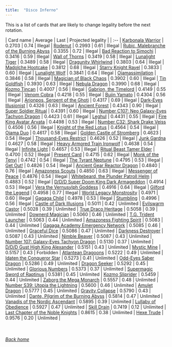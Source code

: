 ```yaml
---
title:  "Disco Inferno"
---
```


This is a list of cards that are likely to change legality before the next rotation.

| Card name | Average | Last | Projected legality |
| :-- |
[Karbonala Warrior](https://db.ygoprodeck.com/card/?search=Karbonala%20Warrior) | 0.2703 | 0.74 | Illegal |
[Rodenut](https://db.ygoprodeck.com/card/?search=Rodenut) | 0.2993 | 0.61 | Illegal |
[Rubic, Malebranche of the Burning Abyss](https://db.ygoprodeck.com/card/?search=Rubic,%20Malebranche%20of%20the%20Burning%20Abyss) | 0.3355 | 0.72 | Illegal |
[Bad Reaction to Simochi](https://db.ygoprodeck.com/card/?search=Bad%20Reaction%20to%20Simochi) | 0.3416 | 0.59 | Illegal |
[Wall of Thorns](https://db.ygoprodeck.com/card/?search=Wall%20of%20Thorns) | 0.3419 | 0.58 | Illegal |
[Lunalight Tiger](https://db.ygoprodeck.com/card/?search=Lunalight%20Tiger) | 0.3489 | 0.58 | Illegal |
[Dragunity Whirlwind](https://db.ygoprodeck.com/card/?search=Dragunity%20Whirlwind) | 0.3803 | 0.64 | Illegal |
[Madolche Hootcake](https://db.ygoprodeck.com/card/?search=Madolche%20Hootcake) | 0.3812 | 0.68 | Illegal |
[Starry Knight Rayel](https://db.ygoprodeck.com/card/?search=Starry%20Knight%20Rayel) | 0.3833 | 0.60 | Illegal |
[Lunalight Wolf](https://db.ygoprodeck.com/card/?search=Lunalight%20Wolf) | 0.3841 | 0.64 | Illegal |
[Ojamassimilation](https://db.ygoprodeck.com/card/?search=Ojamassimilation) | 0.3846 | 0.58 | Illegal |
[Magician of Black Chaos](https://db.ygoprodeck.com/card/?search=Magician%20of%20Black%20Chaos) | 0.3902 | 0.60 | Illegal |
[Tin Goldfish](https://db.ygoprodeck.com/card/?search=Tin%20Goldfish) | 0.3930 | 0.63 | Illegal |
[Nebula Dragon](https://db.ygoprodeck.com/card/?search=Nebula%20Dragon) | 0.3990 | 0.68 | Illegal |
[Kozmo Tincan](https://db.ygoprodeck.com/card/?search=Kozmo%20Tincan) | 0.4007 | 0.56 | Illegal |
[Gabrion, the Timelord](https://db.ygoprodeck.com/card/?search=Gabrion,%20the%20Timelord) | 0.4149 | 0.55 | Illegal |
[Venom Cobra](https://db.ygoprodeck.com/card/?search=Venom%20Cobra) | 0.4218 | 0.55 | Illegal |
[Bujin Yamato](https://db.ygoprodeck.com/card/?search=Bujin%20Yamato) | 0.4304 | 0.56 | Illegal |
[Arionpos, Serpent of the Ghoti](https://db.ygoprodeck.com/card/?search=Arionpos,%20Serpent%20of%20the%20Ghoti) | 0.4317 | 0.69 | Illegal |
[Dark-Eyes Illusionist](https://db.ygoprodeck.com/card/?search=Dark-Eyes%20Illusionist) | 0.4326 | 0.63 | Illegal |
[Ancient Forest](https://db.ygoprodeck.com/card/?search=Ancient%20Forest) | 0.4343 | 0.90 | Illegal |
[Super Soldier Ritual](https://db.ygoprodeck.com/card/?search=Super%20Soldier%20Ritual) | 0.4391 | 0.60 | Illegal |
[Number C107: Neo Galaxy-Eyes Tachyon Dragon](https://db.ygoprodeck.com/card/?search=Number%20C107:%20Neo%20Galaxy-Eyes%20Tachyon%20Dragon) | 0.4423 | 0.61 | Illegal |
[Leghul](https://db.ygoprodeck.com/card/?search=Leghul) | 0.4431 | 0.55 | Illegal |
[Fire King Avatar Arvata](https://db.ygoprodeck.com/card/?search=Fire%20King%20Avatar%20Arvata) | 0.4498 | 0.53 | Illegal |
[Number C32: Shark Drake Veiss](https://db.ygoprodeck.com/card/?search=Number%20C32:%20Shark%20Drake%20Veiss) | 0.4506 | 0.56 | Illegal |
[Knight of the Red Lotus](https://db.ygoprodeck.com/card/?search=Knight%20of%20the%20Red%20Lotus) | 0.4564 | 0.54 | Illegal |
[Ojama Duo](https://db.ygoprodeck.com/card/?search=Ojama%20Duo) | 0.4617 | 0.58 | Illegal |
[Golden Castle of Stromberg](https://db.ygoprodeck.com/card/?search=Golden%20Castle%20of%20Stromberg) | 0.4623 | 0.54 | Illegal |
[Thousand-Eyes Restrict](https://db.ygoprodeck.com/card/?search=Thousand-Eyes%20Restrict) | 0.4626 | 0.52 | Illegal |
[Junk Gardna](https://db.ygoprodeck.com/card/?search=Junk%20Gardna) | 0.4627 | 0.58 | Illegal |
[Heavy Armored Train Ironwolf](https://db.ygoprodeck.com/card/?search=Heavy%20Armored%20Train%20Ironwolf) | 0.4638 | 0.54 | Illegal |
[Infinite Light](https://db.ygoprodeck.com/card/?search=Infinite%20Light) | 0.4657 | 0.53 | Illegal |
[Ritual Beast Tamer Elder](https://db.ygoprodeck.com/card/?search=Ritual%20Beast%20Tamer%20Elder) | 0.4700 | 0.52 | Illegal |
[Present Card](https://db.ygoprodeck.com/card/?search=Present%20Card) | 0.4715 | 0.62 | Illegal |
[Monk of the Tenyi](https://db.ygoprodeck.com/card/?search=Monk%20of%20the%20Tenyi) | 0.4742 | 0.54 | Illegal |
[The Tyrant Neptune](https://db.ygoprodeck.com/card/?search=The%20Tyrant%20Neptune) | 0.4795 | 0.53 | Illegal |
[Get Out!](https://db.ygoprodeck.com/card/?search=Get%20Out!) | 0.4826 | 0.54 | Illegal |
[Ancient Gear Reactor Dragon](https://db.ygoprodeck.com/card/?search=Ancient%20Gear%20Reactor%20Dragon) | 0.4840 | 0.76 | Illegal |
[Amazoness Scouts](https://db.ygoprodeck.com/card/?search=Amazoness%20Scouts) | 0.4850 | 0.63 | Illegal |
[Messenger of Peace](https://db.ygoprodeck.com/card/?search=Messenger%20of%20Peace) | 0.4876 | 0.54 | Illegal |
[Whitebeard, the Plunder Patroll Helm](https://db.ygoprodeck.com/card/?search=Whitebeard,%20the%20Plunder%20Patroll%20Helm) | 0.4883 | 0.52 | Illegal |
[D/D/D Super Doom King Dark Armageddon](https://db.ygoprodeck.com/card/?search=D/D/D%20Super%20Doom%20King%20Dark%20Armageddon) | 0.4914 | 0.53 | Illegal |
[Vera the Vernusylph Goddess](https://db.ygoprodeck.com/card/?search=Vera%20the%20Vernusylph%20Goddess) | 0.4916 | 0.64 | Illegal |
[Gilford the Legend](https://db.ygoprodeck.com/card/?search=Gilford%20the%20Legend) | 0.4958 | 0.77 | Illegal |
[World Legacy Monstrosity](https://db.ygoprodeck.com/card/?search=World%20Legacy%20Monstrosity) | 0.4971 | 0.60 | Illegal |
[Gagaga Child](https://db.ygoprodeck.com/card/?search=Gagaga%20Child) | 0.4978 | 0.53 | Illegal |
[Stumbling](https://db.ygoprodeck.com/card/?search=Stumbling) | 0.4996 | 0.56 | Illegal |
[Castle of Dark Illusions](https://db.ygoprodeck.com/card/?search=Castle%20of%20Dark%20Illusions) | 0.5011 | 0.42 | Unlimited |
[Evilswarm Castor](https://db.ygoprodeck.com/card/?search=Evilswarm%20Castor) | 0.5028 | 0.39 | Unlimited |
[True Draco Heritage](https://db.ygoprodeck.com/card/?search=True%20Draco%20Heritage) | 0.5058 | 0.39 | Unlimited |
[Downerd Magician](https://db.ygoprodeck.com/card/?search=Downerd%20Magician) | 0.5060 | 0.46 | Unlimited |
[T.G. Trident Launcher](https://db.ygoprodeck.com/card/?search=T.G.%20Trident%20Launcher) | 0.5063 | 0.44 | Unlimited |
[Amazoness Fighting Spirit](https://db.ygoprodeck.com/card/?search=Amazoness%20Fighting%20Spirit) | 0.5083 | 0.44 | Unlimited |
[Gagaga Academy Emergency Network](https://db.ygoprodeck.com/card/?search=Gagaga%20Academy%20Emergency%20Network) | 0.5085 | 0.46 | Unlimited |
[Graceful Dice](https://db.ygoprodeck.com/card/?search=Graceful%20Dice) | 0.5086 | 0.47 | Unlimited |
[Darkness Destroyer](https://db.ygoprodeck.com/card/?search=Darkness%20Destroyer) | 0.5087 | 0.43 | Unlimited |
[Nimble Beaver](https://db.ygoprodeck.com/card/?search=Nimble%20Beaver) | 0.5087 | 0.43 | Unlimited |
[Number 107: Galaxy-Eyes Tachyon Dragon](https://db.ygoprodeck.com/card/?search=Number%20107:%20Galaxy-Eyes%20Tachyon%20Dragon) | 0.5130 | 0.37 | Unlimited |
[D/D/D Gust High King Alexander](https://db.ygoprodeck.com/card/?search=D/D/D%20Gust%20High%20King%20Alexander) | 0.5151 | 0.43 | Unlimited |
[Mystic Mine](https://db.ygoprodeck.com/card/?search=Mystic%20Mine) | 0.5157 | 0.43 | Forbidden |
[Atlantean Dragoons](https://db.ygoprodeck.com/card/?search=Atlantean%20Dragoons) | 0.5222 | 0.49 | Unlimited |
[Idaten the Conqueror Star](https://db.ygoprodeck.com/card/?search=Idaten%20the%20Conqueror%20Star) | 0.5273 | 0.41 | Unlimited |
[Odd-Eyes Saber Dragon](https://db.ygoprodeck.com/card/?search=Odd-Eyes%20Saber%20Dragon) | 0.5286 | 0.49 | Unlimited |
[Dragon Seeker](https://db.ygoprodeck.com/card/?search=Dragon%20Seeker) | 0.5292 | 0.45 | Unlimited |
[Glorious Numbers](https://db.ygoprodeck.com/card/?search=Glorious%20Numbers) | 0.5373 | 0.37 | Unlimited |
[Supermagic Sword of Raptinus](https://db.ygoprodeck.com/card/?search=Supermagic%20Sword%20of%20Raptinus) | 0.5381 | 0.45 | Unlimited |
[Kozmo Sliprider](https://db.ygoprodeck.com/card/?search=Kozmo%20Sliprider) | 0.5459 | 0.44 | Unlimited |
[Zaborg the Mega Monarch](https://db.ygoprodeck.com/card/?search=Zaborg%20the%20Mega%20Monarch) | 0.5557 | 0.48 | Unlimited |
[Number S39: Utopia the Lightning](https://db.ygoprodeck.com/card/?search=Number%20S39:%20Utopia%20the%20Lightning) | 0.5600 | 0.46 | Unlimited |
[Amulet Dragon](https://db.ygoprodeck.com/card/?search=Amulet%20Dragon) | 0.5777 | 0.45 | Unlimited |
[Gravity Collapse](https://db.ygoprodeck.com/card/?search=Gravity%20Collapse) | 0.5790 | 0.43 | Unlimited |
[Dante, Pilgrim of the Burning Abyss](https://db.ygoprodeck.com/card/?search=Dante,%20Pilgrim%20of%20the%20Burning%20Abyss) | 0.5814 | 0.47 | Unlimited |
[Vanadis of the Nordic Ascendant](https://db.ygoprodeck.com/card/?search=Vanadis%20of%20the%20Nordic%20Ascendant) | 0.5895 | 0.39 | Unlimited |
[Lullaby of Obedience](https://db.ygoprodeck.com/card/?search=Lullaby%20of%20Obedience) | 0.5927 | 0.47 | Unlimited |
[Skill Drain](https://db.ygoprodeck.com/card/?search=Skill%20Drain) | 0.7419 | 0.12 | Unlimited |
[Last Chapter of the Noble Knights](https://db.ygoprodeck.com/card/?search=Last%20Chapter%20of%20the%20Noble%20Knights) | 0.8615 | 0.38 | Unlimited |
[Hexe Trude](https://db.ygoprodeck.com/card/?search=Hexe%20Trude) | 0.9576 | 0.20 | Unlimited |

<br>

###### [Back home](index)